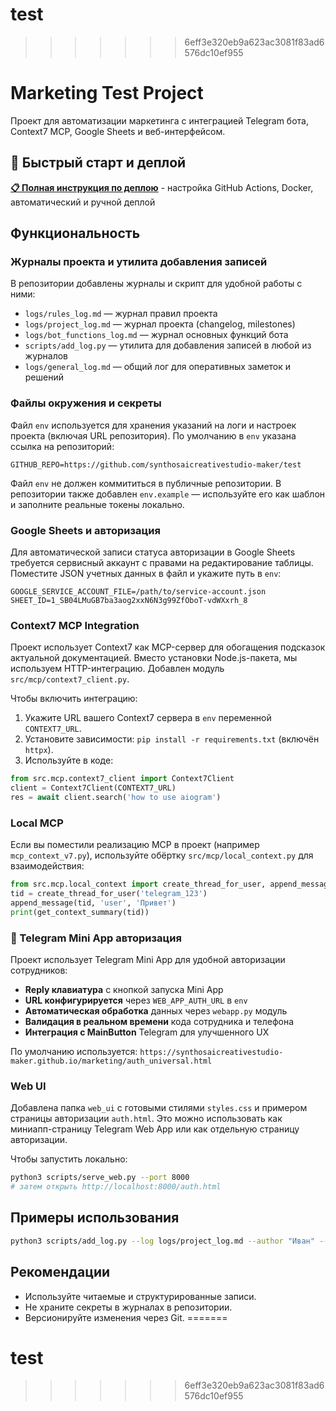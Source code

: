 # test
>>>>>>> 6eff3e320eb9a623ac3081f83ad6576dc10ef955
# Marketing Test Project

Проект для автоматизации маркетинга с интеграцией Telegram бота, Context7 MCP, Google Sheets и веб-интерфейсом.

## 🚀 Быстрый старт и деплой

**[📋 Полная инструкция по деплою](DEPLOYMENT.md)** - настройка GitHub Actions, Docker, автоматический и ручной деплой

## Функциональность

### Журналы проекта и утилита добавления записей

В репозитории добавлены журналы и скрипт для удобной работы с ними:

- `logs/rules_log.md` — журнал правил проекта
- `logs/project_log.md` — журнал проекта (changelog, milestones)
- `logs/bot_functions_log.md` — журнал основных функций бота
- `scripts/add_log.py` — утилита для добавления записей в любой из журналов
- `logs/general_log.md` — общий лог для оперативных заметок и решений

### Файлы окружения и секреты

Файл `env` используется для хранения указаний на логи и настроек проекта (включая URL репозитория). По умолчанию в `env` указана ссылка на репозиторий:

```
GITHUB_REPO=https://github.com/synthosaicreativestudio-maker/test
```

Файл `env` не должен коммититься в публичные репозитории. В репозитории также добавлен `env.example` — используйте его как шаблон и заполните реальные токены локально.

### Google Sheets и авторизация

Для автоматической записи статуса авторизации в Google Sheets требуется сервисный аккаунт с правами на редактирование таблицы. Поместите JSON учетных данных в файл и укажите путь в `env`:

```
GOOGLE_SERVICE_ACCOUNT_FILE=/path/to/service-account.json
SHEET_ID=1_SB04LMuGB7ba3aog2xxN6N3g99ZfOboT-vdWXxrh_8
```

### Context7 MCP Integration

Проект использует Context7 как MCP-сервер для обогащения подсказок актуальной документацией.
Вместо установки Node.js-пакета, мы используем HTTP-интеграцию. Добавлен модуль `src/mcp/context7_client.py`.

Чтобы включить интеграцию:
1) Укажите URL вашего Context7 сервера в `env` переменной `CONTEXT7_URL`.
2) Установите зависимости: `pip install -r requirements.txt` (включён `httpx`).
3) Используйте в коде:

```python
from src.mcp.context7_client import Context7Client
client = Context7Client(CONTEXT7_URL)
res = await client.search('how to use aiogram')
```

### Local MCP

Если вы поместили реализацию MCP в проект (например `mcp_context_v7.py`), используйте обёртку `src/mcp/local_context.py` для взаимодействия:

```python
from src.mcp.local_context import create_thread_for_user, append_message, get_context_summary
tid = create_thread_for_user('telegram_123')
append_message(tid, 'user', 'Привет')
print(get_context_summary(tid))
```

### 📱 Telegram Mini App авторизация

Проект использует Telegram Mini App для удобной авторизации сотрудников:

- **Reply клавиатура** с кнопкой запуска Mini App
- **URL конфигурируется** через `WEB_APP_AUTH_URL` в `env`
- **Автоматическая обработка** данных через `webapp.py` модуль
- **Валидация в реальном времени** кода сотрудника и телефона
- **Интеграция с MainButton** Telegram для улучшенного UX

По умолчанию используется: `https://synthosaicreativestudio-maker.github.io/marketing/auth_universal.html`

### Web UI

Добавлена папка `web_ui` с готовыми стилями `styles.css` и примером страницы авторизации `auth.html`.
Это можно использовать как миниапп-страницу Telegram Web App или как отдельную страницу авторизации.

Чтобы запустить локально:

```bash
python3 scripts/serve_web.py --port 8000
# затем открыть http://localhost:8000/auth.html
```

## Примеры использования

```bash
python3 scripts/add_log.py --log logs/project_log.md --author "Иван" --type add --message "Добавил начальный план"
```

## Рекомендации

- Используйте читаемые и структурированные записи.
- Не храните секреты в журналах в репозитории.
- Версионируйте изменения через Git.
=======
# test
>>>>>>> 6eff3e320eb9a623ac3081f83ad6576dc10ef955
